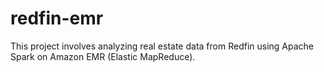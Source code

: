 # redfin-emr
This project involves analyzing real estate data from Redfin using Apache Spark on Amazon EMR (Elastic MapReduce). 
